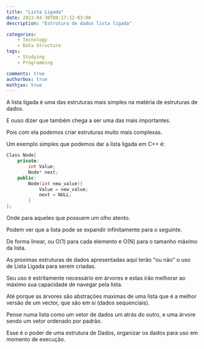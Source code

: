 ```yaml
---
title: "Lista Ligada"
date: 2023-04-30T00:17:12-03:00
description: "Estrutura de dados lista ligada"

categories:
    - Tecnology
    - Data Structure
tags:
    - Studying
    - Programming

comments: true
authorbox: true
mathjax: true
---
```


A lista ligada é uma das estruturas mais simples na matéria de estruturas de dados. 

E ouso dizer que também chega a ser uma das mais importantes.

Pois com ela podemos criar estruturas muito mais complexas.

Um exemplo simples que podemos dar a lista ligada em C++ é:

```cpp
Class Node{
    private:
        int Value;
        Node* next;
    public:
        Node(int new_value){
            Value = new_value;
            next = NULL;
        }
};
```

Onde para aqueles que possuem um olho atento. 

Podem ver que a lista pode se expandir infinitamente para o seguinte.

De forma linear, ou O(1) para cada elemento e O(N) para o tamanho máximo da lista.

As proximas estruturas de dados apresentadas aqui terão "ou não" o uso de Lista Ligada para serem criadas.

Seu uso é estritamente necessário em árvores e estas irão melhorar ao máximo sua capacidade de navegar pela lista.

Até porque as árvores são abstrações maximas de uma lista que é a melhor versão de um vector, 
que são em si (dados sequenciais).

Pense numa lista como um vetor de dados um atrás do outro, e uma árvore sendo um vetor ordenado por padrão.

Esse é o poder de uma estrutura de Dados, organizar os dados para uso em momento de execução.
